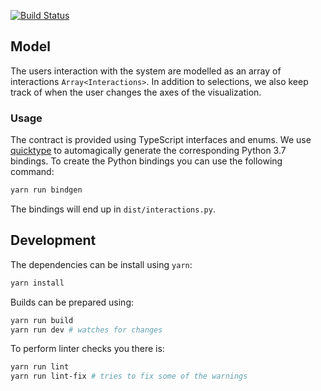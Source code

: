 [![Build Status](https://travis-ci.org/visdesignlab/intent-contract.svg?branch=master)](https://travis-ci.org/visdesignlab/intent-contract)

## Model

The users interaction with the system are modelled as an array of interactions `Array<Interactions>`.
In addition to selections, we also keep track of when the user changes the axes of the visualization.

### Usage

The contract is provided using TypeScript interfaces and enums.
We use [quicktype](https://quicktype.io/) to automagically generate the corresponding Python 3.7 bindings. 
To create the Python bindings you can use the following command:

```bash
yarn run bindgen
```

The bindings will end up in `dist/interactions.py`.

## Development

The dependencies can be install using `yarn`:

```bash
yarn install
```

Builds can be prepared using:

```bash
yarn run build
yarn run dev # watches for changes
```
    
To perform linter checks you there is:

```bash
yarn run lint
yarn run lint-fix # tries to fix some of the warnings
```
